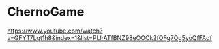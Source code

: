 # ChernoGame

https://www.youtube.com/watch?v=GFYT7Lqt1h8&index=1&list=PLlrATfBNZ98eOOCk2fOFg7Qg5yoQfFAdf
